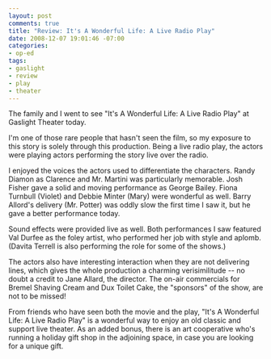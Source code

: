 ```yaml
---
layout: post
comments: true
title: "Review: It's A Wonderful Life: A Live Radio Play"
date: 2008-12-07 19:01:46 -07:00
categories:
- op-ed
tags:
- gaslight
- review
- play
- theater
---
```

The family and I went to see "It's A Wonderful Life: A Live Radio Play" at Gaslight Theater today.

I'm one of those rare people that hasn't seen the film, so my exposure to this story is solely through this production. Being a live radio play, the actors were playing actors performing the story live over the radio.

I enjoyed the voices the actors used to differentiate the characters. Randy Diamon as Clarence and Mr. Martini was particularly memorable. Josh Fisher gave a solid and moving performance as George Bailey. Fiona Turnbull (Violet) and Debbie Minter (Mary) were wonderful as well. Barry Allord's delivery (Mr. Potter) was oddly slow the first time I saw it, but he gave a better performance today.

Sound effects were provided live as well. Both performances I saw featured Val Durfee as the foley artist, who performed her job with style and aplomb. (Davita Terrell is also performing the role for some of the shows.)

The actors also have interesting interaction when they are not delivering lines, which gives the whole production a charming verisimilitude -- no doubt a credit to Jane Allard, the director. The on-air commercials for Bremel Shaving Cream and Dux Toilet Cake, the "sponsors" of the show, are not to be missed!

From friends who have seen both the movie and the play, "It's A Wonderful Life: A Live Radio Play" is a wonderful way to enjoy an old classic and support live theater. As an added bonus, there is an art cooperative who's running a holiday gift shop in the adjoining space, in case you are looking for a unique gift.

